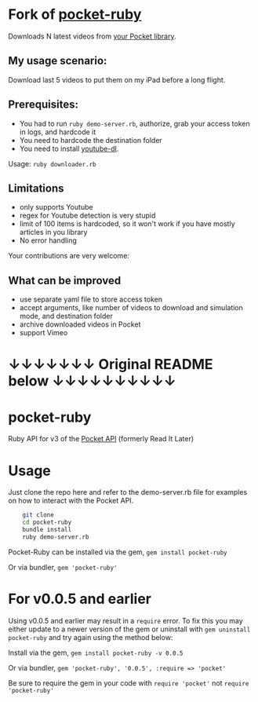 Fork of [pocket-ruby](https://github.com/turadg/pocket-ruby)
===========

Downloads N latest videos from [your Pocket library](https://getpocket.com/a/queue/).

## My usage scenario:
Download last 5 videos to put them on my iPad before a long flight.

## Prerequisites:

- You had to run `ruby demo-server.rb`, authorize, grab your access token in logs, and hardcode it
- You need to hardcode the destination folder
- You need to install [youtube-dl](https://github.com/rg3/youtube-dl).

Usage: `ruby downloader.rb`


## Limitations
- only supports Youtube
- regex for Youtube detection is very stupid
- limit of 100 items is hardcoded, so it won't work if you have mostly articles in you library
- No error handling

Your contributions are very welcome:

## What can be improved
- use separate yaml file to store access token
- accept arguments, like number of videos to download and simulation mode, and destination folder 
- archive downloaded videos in Pocket
- support Vimeo

↓↓↓↓↓↓↓ Original README below ↓↓↓↓↓↓↓↓↓↓
========================================

pocket-ruby 
===========

Ruby API for v3 of the [Pocket API](http://getpocket.com/developer/docs/overview) (formerly Read It Later) 

# Usage

Just clone the repo here and refer to the demo-server.rb file for examples on how to interact with the Pocket API. 

```sh
	git clone
	cd pocket-ruby
	bundle install
	ruby demo-server.rb
```

Pocket-Ruby can be installed via the gem, ```gem install pocket-ruby```

Or via bundler, ```gem 'pocket-ruby'```

# For v0.0.5 and earlier

Using v0.0.5 and earlier may result in a ```require``` error. To fix this you may either update to a newer version of the gem or uninstall with ```gem uninstall pocket-ruby``` and try again using the method below:

Install via the gem, ```gem install pocket-ruby -v 0.0.5```

Or via bundler, ```gem 'pocket-ruby', '0.0.5', :require => 'pocket'```

Be sure to require the gem in your code with ```require 'pocket'``` not ```require 'pocket-ruby'```
